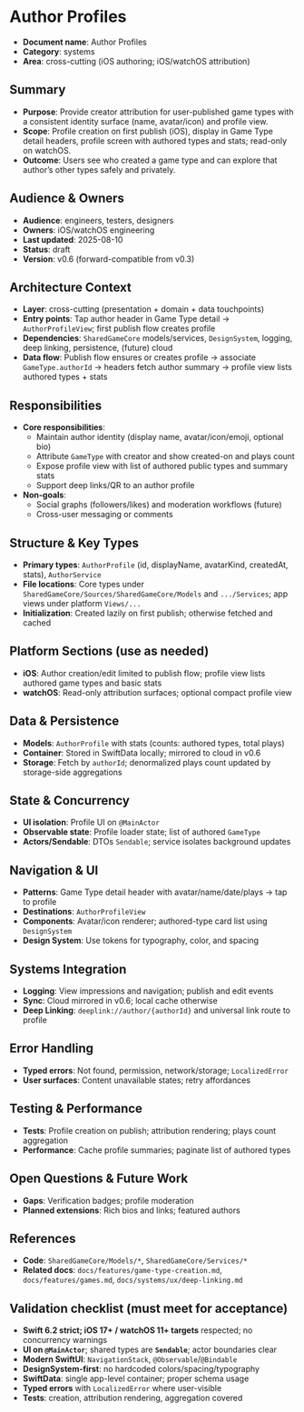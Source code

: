 # Author Profiles

- **Document name**: Author Profiles
- **Category**: systems
- **Area**: cross-cutting (iOS authoring; iOS/watchOS attribution)

## Summary

- **Purpose**: Provide creator attribution for user-published game types with a consistent identity surface (name, avatar/icon) and profile view.
- **Scope**: Profile creation on first publish (iOS), display in Game Type detail headers, profile screen with authored types and stats; read-only on watchOS.
- **Outcome**: Users see who created a game type and can explore that author’s other types safely and privately.

## Audience & Owners

- **Audience**: engineers, testers, designers
- **Owners**: iOS/watchOS engineering
- **Last updated**: 2025-08-10
- **Status**: draft
- **Version**: v0.6 (forward-compatible from v0.3)

## Architecture Context

- **Layer**: cross-cutting (presentation + domain + data touchpoints)
- **Entry points**: Tap author header in Game Type detail → `AuthorProfileView`; first publish flow creates profile
- **Dependencies**: `SharedGameCore` models/services, `DesignSystem`, logging, deep linking, persistence, (future) cloud
- **Data flow**: Publish flow ensures or creates profile → associate `GameType.authorId` → headers fetch author summary → profile view lists authored types + stats

## Responsibilities

- **Core responsibilities**:
  - Maintain author identity (display name, avatar/icon/emoji, optional bio)
  - Attribute `GameType` with creator and show created-on and plays count
  - Expose profile view with list of authored public types and summary stats
  - Support deep links/QR to an author profile
- **Non-goals**:
  - Social graphs (followers/likes) and moderation workflows (future)
  - Cross-user messaging or comments

## Structure & Key Types

- **Primary types**: `AuthorProfile` (id, displayName, avatarKind, createdAt, stats), `AuthorService`
- **File locations**: Core types under `SharedGameCore/Sources/SharedGameCore/Models` and `.../Services`; app views under platform `Views/...`
- **Initialization**: Created lazily on first publish; otherwise fetched and cached

## Platform Sections (use as needed)

- **iOS**: Author creation/edit limited to publish flow; profile view lists authored game types and basic stats
- **watchOS**: Read-only attribution surfaces; optional compact profile view

## Data & Persistence

- **Models**: `AuthorProfile` with stats (counts: authored types, total plays)
- **Container**: Stored in SwiftData locally; mirrored to cloud in v0.6
- **Storage**: Fetch by `authorId`; denormalized plays count updated by storage-side aggregations

## State & Concurrency

- **UI isolation**: Profile UI on `@MainActor`
- **Observable state**: Profile loader state; list of authored `GameType`
- **Actors/Sendable**: DTOs `Sendable`; service isolates background updates

## Navigation & UI

- **Patterns**: Game Type detail header with avatar/name/date/plays → tap to profile
- **Destinations**: `AuthorProfileView`
- **Components**: Avatar/icon renderer; authored-type card list using `DesignSystem`
- **Design System**: Use tokens for typography, color, and spacing

## Systems Integration

- **Logging**: View impressions and navigation; publish and edit events
- **Sync**: Cloud mirrored in v0.6; local cache otherwise
- **Deep Linking**: `deeplink://author/{authorId}` and universal link route to profile

## Error Handling

- **Typed errors**: Not found, permission, network/storage; `LocalizedError`
- **User surfaces**: Content unavailable states; retry affordances

## Testing & Performance

- **Tests**: Profile creation on publish; attribution rendering; plays count aggregation
- **Performance**: Cache profile summaries; paginate list of authored types

## Open Questions & Future Work

- **Gaps**: Verification badges; profile moderation
- **Planned extensions**: Rich bios and links; featured authors

## References

- **Code**: `SharedGameCore/Models/*`, `SharedGameCore/Services/*`
- **Related docs**: `docs/features/game-type-creation.md`, `docs/features/games.md`, `docs/systems/ux/deep-linking.md`

## Validation checklist (must meet for acceptance)

- **Swift 6.2 strict; iOS 17+ / watchOS 11+ targets** respected; no concurrency warnings
- **UI on `@MainActor`**; shared types are **`Sendable`**; actor boundaries clear
- **Modern SwiftUI**: `NavigationStack`, `@Observable`/`@Bindable`
- **DesignSystem-first**: no hardcoded colors/spacing/typography
- **SwiftData**: single app-level container; proper schema usage
- **Typed errors** with `LocalizedError` where user-visible
- **Tests**: creation, attribution rendering, aggregation covered
